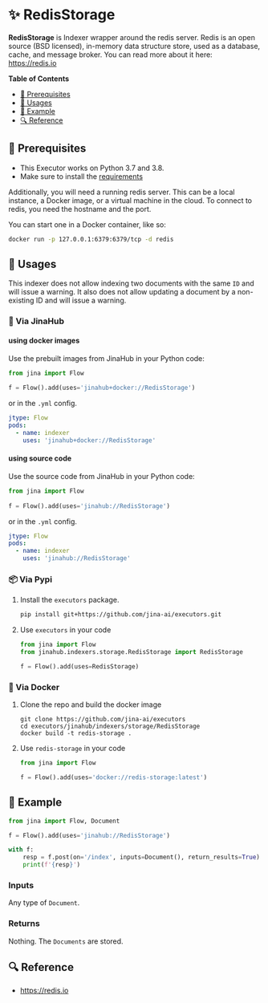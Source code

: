 # ✨ RedisStorage

**RedisStorage** is Indexer wrapper around the redis server. Redis is an open source (BSD licensed), in-memory data structure store, used as a database, cache, and message broker. You can read more about it here: https://redis.io


<!-- START doctoc generated TOC please keep comment here to allow auto update -->
<!-- DON'T EDIT THIS SECTION, INSTEAD RE-RUN doctoc TO UPDATE -->
**Table of Contents**

- [🌱 Prerequisites](#-prerequisites)
- [🚀 Usages](#-usages)
- [🎉️ Example](#%EF%B8%8F-example)
- [🔍️ Reference](#%EF%B8%8F-reference)

<!-- END doctoc generated TOC please keep comment here to allow auto update -->

## 🌱 Prerequisites

- This Executor works on Python 3.7 and 3.8. 
- Make sure to install the [requirements](requirements.txt)

Additionally, you will need a running redis server. This can be a local instance, a Docker image, or a virtual machine in the cloud. To connect to redis, you need the hostname and the port. 

You can start one in a Docker container, like so: 

```bash
docker run -p 127.0.0.1:6379:6379/tcp -d redis
```

## 🚀 Usages

This indexer does not allow indexing two documents with the same `ID` and will issue a warning. It also does not allow updating a document by a non-existing ID and will issue a warning.

### 🚚 Via JinaHub

#### using docker images
Use the prebuilt images from JinaHub in your Python code: 

```python
from jina import Flow
	
f = Flow().add(uses='jinahub+docker://RedisStorage')
```

or in the `.yml` config.
	
```yaml
jtype: Flow
pods:
  - name: indexer
    uses: 'jinahub+docker://RedisStorage'
```

#### using source code
Use the source code from JinaHub in your Python code:

```python
from jina import Flow
	
f = Flow().add(uses='jinahub://RedisStorage')
```

or in the `.yml` config.

```yaml
jtype: Flow
pods:
  - name: indexer
    uses: 'jinahub://RedisStorage'
```


### 📦️ Via Pypi

1. Install the `executors` package.

	```bash
	pip install git+https://github.com/jina-ai/executors.git
	```

1. Use `executors` in your code

   ```python
   from jina import Flow
   from jinahub.indexers.storage.RedisStorage import RedisStorage
   
   f = Flow().add(uses=RedisStorage)
   ```


### 🐳 Via Docker

1. Clone the repo and build the docker image

	```shell
	git clone https://github.com/jina-ai/executors
	cd executors/jinahub/indexers/storage/RedisStorage
	docker build -t redis-storage .
	```

1. Use `redis-storage` in your code

	```python
	from jina import Flow
	
	f = Flow().add(uses='docker://redis-storage:latest')
	```
	

## 🎉️ Example 


```python
from jina import Flow, Document

f = Flow().add(uses='jinahub://RedisStorage')

with f:
    resp = f.post(on='/index', inputs=Document(), return_results=True)
    print(f'{resp}')
```

### Inputs 

Any type of `Document`.

### Returns

Nothing. The `Documents` are stored.

## 🔍️ Reference

- https://redis.io
